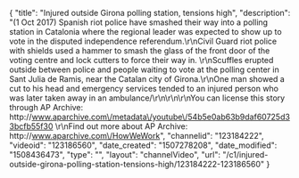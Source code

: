{
    "title": "Injured outside Girona polling station, tensions high",
    "description": "(1 Oct 2017) Spanish riot police have smashed their way into a polling station in Catalonia where the regional leader was expected to show up to vote in the disputed independence referendum.\r\nCivil Guard riot police with shields used a hammer to smash the glass of the front door of the voting centre and lock cutters to force their way in. \r\nScuffles erupted outside between police and people waiting to vote at the polling center in Sant Julia de Ramis, near the Catalan city of Girona.\r\nOne man showed a cut to his head and emergency services tended to an injured person who was later taken away in an ambulance\/\r\n\r\n\r\nYou can license this story through AP Archive: http:\/\/www.aparchive.com\/metadata\/youtube\/54b5e0ab63b9daf60725d33bcfb55f30 \r\nFind out more about AP Archive: http:\/\/www.aparchive.com\/HowWeWork",
    "channelid": "123184222",
    "videoid": "123186560",
    "date_created": "1507278208",
    "date_modified": "1508436473",
    "type": "",
    "layout": "channelVideo",
    "url": "\/c1\/injured-outside-girona-polling-station-tensions-high\/123184222-123186560"
}